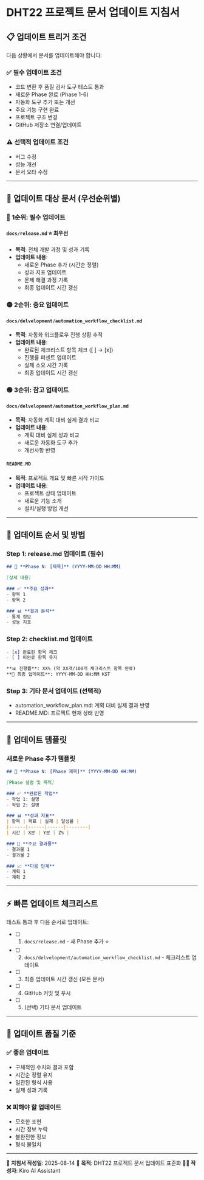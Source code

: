 # DHT22 프로젝트 문서 업데이트 지침서

## 📋 **업데이트 트리거 조건**

다음 상황에서 문서를 업데이트해야 합니다:

### ✅ **필수 업데이트 조건**
- 코드 변환 후 품질 검사 도구 테스트 통과
- 새로운 Phase 완료 (Phase 1-6)
- 자동화 도구 추가 또는 개선
- 주요 기능 구현 완료
- 프로젝트 구조 변경
- GitHub 저장소 연결/업데이트

### ⚠️ **선택적 업데이트 조건**
- 버그 수정
- 성능 개선
- 문서 오타 수정

---

## 📁 **업데이트 대상 문서 (우선순위별)**

### 🔴 **1순위: 필수 업데이트**
#### `docs/release.md` ⭐ **최우선**
- **목적**: 전체 개발 과정 및 성과 기록
- **업데이트 내용**:
  - 새로운 Phase 추가 (시간순 정렬)
  - 성과 지표 업데이트
  - 문제 해결 과정 기록
  - 최종 업데이트 시간 갱신

### 🟡 **2순위: 중요 업데이트**
#### `docs/delvelopment/automation_workflow_checklist.md`
- **목적**: 자동화 워크플로우 진행 상황 추적
- **업데이트 내용**:
  - 완료된 체크리스트 항목 체크 ([ ] → [x])
  - 진행률 퍼센트 업데이트
  - 실제 소요 시간 기록
  - 최종 업데이트 시간 갱신

### 🟢 **3순위: 참고 업데이트**
#### `docs/delvelopment/automation_workflow_plan.md`
- **목적**: 자동화 계획 대비 실제 결과 비교
- **업데이트 내용**:
  - 계획 대비 실제 성과 비교
  - 새로운 자동화 도구 추가
  - 개선사항 반영

#### `README.MD`
- **목적**: 프로젝트 개요 및 빠른 시작 가이드
- **업데이트 내용**:
  - 프로젝트 상태 업데이트
  - 새로운 기능 소개
  - 설치/실행 방법 개선

---

## 🔄 **업데이트 순서 및 방법**

### **Step 1: release.md 업데이트** (필수)
```markdown
## 🚀 **Phase N: [제목]** (YYYY-MM-DD HH:MM)

[상세 내용]

### ✅ **주요 성과**
- 항목 1
- 항목 2

### 📊 **결과 분석**
- 통계 정보
- 성능 지표
```

### **Step 2: checklist.md 업데이트**
```markdown
- [x] 완료된 항목 체크
- [ ] 미완료 항목 유지

**📊 진행률**: XX% (약 XX개/100개 체크리스트 항목 완료)
**🔄 최종 업데이트**: YYYY-MM-DD HH:MM KST
```

### **Step 3: 기타 문서 업데이트** (선택적)
- automation_workflow_plan.md: 계획 대비 실제 결과 반영
- README.MD: 프로젝트 현재 상태 반영

---

## 📝 **업데이트 템플릿**

### **새로운 Phase 추가 템플릿**
```markdown
## 🚀 **Phase N: [Phase 제목]** (YYYY-MM-DD HH:MM)

[Phase 설명 및 목적]

### ✅ **완료된 작업**
- 작업 1: 설명
- 작업 2: 설명

### 📊 **성과 지표**
| 항목 | 목표 | 실제 | 달성률 |
|------|------|------|--------|
| 시간 | X분 | Y분 | Z% |

### 🎯 **주요 결과물**
- 결과물 1
- 결과물 2

### 📈 **다음 단계**
- 계획 1
- 계획 2
```

---

## ⚡ **빠른 업데이트 체크리스트**

테스트 통과 후 다음 순서로 업데이트:

- [ ] 1. `docs/release.md` - 새 Phase 추가 ⭐
- [ ] 2. `docs/delvelopment/automation_workflow_checklist.md` - 체크리스트 업데이트
- [ ] 3. 최종 업데이트 시간 갱신 (모든 문서)
- [ ] 4. GitHub 커밋 및 푸시
- [ ] 5. (선택) 기타 문서 업데이트

---

## 🎯 **업데이트 품질 기준**

### ✅ **좋은 업데이트**
- 구체적인 수치와 결과 포함
- 시간순 정렬 유지
- 일관된 형식 사용
- 실제 성과 기록

### ❌ **피해야 할 업데이트**
- 모호한 표현
- 시간 정보 누락
- 불완전한 정보
- 형식 불일치

---

**📅 지침서 작성일**: 2025-08-14
**🎯 목적**: DHT22 프로젝트 문서 업데이트 표준화
**👨‍💻 작성자**: Kiro AI Assistant
